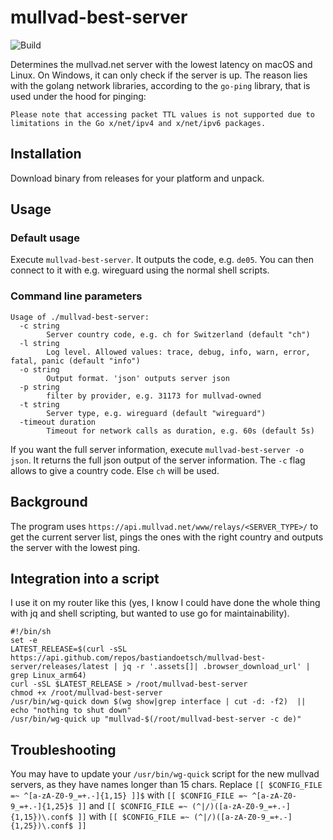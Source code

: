 # mullvad-best-server
![Build](https://github.com/bastiandoetsch/mullvad-best-server/actions/workflows/go.yml/badge.svg)

Determines the mullvad.net server with the lowest latency on macOS and Linux. On Windows, it can only check if the server is up.
The reason lies with the golang network libraries, according to the `go-ping` library, that is used under the hood for pinging: 

```
Please note that accessing packet TTL values is not supported due to limitations in the Go x/net/ipv4 and x/net/ipv6 packages.
```

## Installation

Download binary from releases for your platform and unpack.

## Usage
### Default usage
Execute `mullvad-best-server`. It outputs the code, e.g. `de05`. You can then connect to it with e.g. wireguard using the normal shell scripts.

### Command line parameters

```angular2html
Usage of ./mullvad-best-server:
  -c string
    	Server country code, e.g. ch for Switzerland (default "ch")
  -l string
    	Log level. Allowed values: trace, debug, info, warn, error, fatal, panic (default "info")
  -o string
    	Output format. 'json' outputs server json
  -p string
    	filter by provider, e.g. 31173 for mullvad-owned
  -t string
    	Server type, e.g. wireguard (default "wireguard")
  -timeout duration
    	Timeout for network calls as duration, e.g. 60s (default 5s)
```

If you want the full server information, execute `mullvad-best-server -o json`. It returns the full json output  of the server information.
The `-c` flag allows to give a country code. Else `ch` will be used.


## Background
The program uses `https://api.mullvad.net/www/relays/<SERVER_TYPE>/` to get the current server list, pings the ones with the right country
and outputs the server with the lowest ping.

## Integration into a script
I use it on my router like this (yes, I know I could have done the whole thing with jq and shell scripting, but wanted to use go for maintainability).
```
#!/bin/sh
set -e
LATEST_RELEASE=$(curl -sSL https://api.github.com/repos/bastiandoetsch/mullvad-best-server/releases/latest | jq -r '.assets[]| .browser_download_url' | grep Linux_arm64)
curl -sSL $LATEST_RELEASE > /root/mullvad-best-server
chmod +x /root/mullvad-best-server
/usr/bin/wg-quick down $(wg show|grep interface | cut -d: -f2)  || echo "nothing to shut down"
/usr/bin/wg-quick up "mullvad-$(/root/mullvad-best-server -c de)"
```

## Troubleshooting
You may have to update your `/usr/bin/wg-quick` script for the new mullvad servers, as they have names longer than 15 chars. Replace `[[ $CONFIG_FILE =~ ^[a-zA-Z0-9_=+.-]{1,15} ]]$` with `[[ $CONFIG_FILE =~ ^[a-zA-Z0-9_=+.-]{1,25}$ ]]` and `[[ $CONFIG_FILE =~ (^|/)([a-zA-Z0-9_=+.-]{1,15})\.conf$ ]]` with `[[ $CONFIG_FILE =~ (^|/)([a-zA-Z0-9_=+.-]{1,25})\.conf$ ]]`
